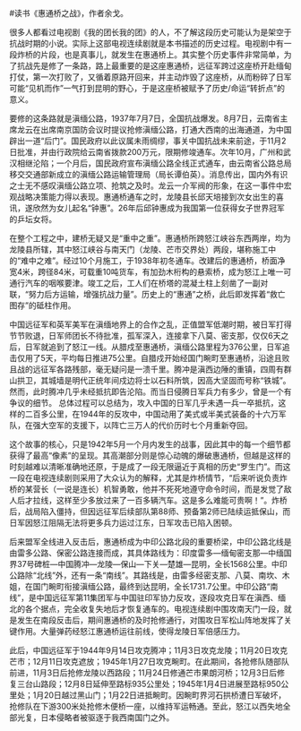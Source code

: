 #读书《惠通桥之战》，作者余戈。

很多人都看过电视剧《我的团长我的团》的人，不了解这段历史可能认为是架空于抗战时期的小说。实际上这部电视连续剧就是本书描述的历史过程。电视剧中有一段炸桥的片段，也是真事儿，就发生在惠通桥上。其实整个历史事件非常简单，为了抗战先是修了一条路，路上最重要的是这座惠通桥，远征军跨过这座桥开赴缅甸打仗，第一次打败了，又循着原路开回来，并主动炸毁了这座桥，从而粉碎了日军可能“见机而作”一气打到昆明的野心，于是这座桥被赋予了历史/命运“转折点”的意义。

要修的这条路就是滇缅公路，1937年7月7日，全国抗战爆发。8月7日，云南省主席龙云在出席南京国防会议时提议抢修滇缅公路，打通大西南的出海通道，为中国辟出一道“后门”。国民政府以此议属未雨绸缪，事关中国抗战未来前途，于11月2日批准，并由行政院给云南省拨款200万元，限期修竣通车。次年10月，广州和武汉相继沦陷；一个月后，国民政府宣布滇缅公路全线正式通车，由云南省公路总局移交交通部新成立的滇缅公路运输管理局（局长谭伯英）。消息传出，国内外有识之士无不感叹滇缅公路立项、抢筑之及时。龙云一介军阀的形象，在这一事件中宏观战略决策能力得以表现。惠通桥通车之时，龙陵县长邱天培接到次女出生的喜讯，遂欣然为女儿起名“钟惠”。26年后邱钟惠成为我国第一位获得女子世界冠军的乒坛女将。

在整个工程之中，建桥无疑又是“重中之重”。惠通桥所跨怒江峡谷东西两岸，均为龙陵县所辖，其中怒江峡谷与南天门（龙陵、芒市交界处）两段，堪称施工中的“难中之难”。经过10个月施工，于1938年初冬通车。改建后的惠通桥，桥面净宽4米，跨径84米，可载重10吨货车，有加劲木桁构的悬索桥，成为怒江上唯一可通行汽车的咽喉要津。竣工之后，工人们在桥塔的混凝土柱上刻凿了一副对联，“努力后方运输，增强抗战力量”。历史上的“惠通”之桥，此后即发挥着“救亡图存”的砥柱作用。

中国远征军和英军美军在滇缅地界上的合作之乱，正值盟军低潮时期，被日军打得节节败退，日军师团长不待批准，孤军深入，连接拿下八莫、密支那，仅仅6天之后，日军就追到了怒江一线。从腊戍至惠通桥，滇缅公路里程为376公里，日军追击仅用了5天，平均每日推进75公里。自腊戍开始经国门畹町至惠通桥，沿途且败且战的远征军各路残部，毫无疑问是一溃千里。腾冲是滇西边陲的重镇，四周有群山拱卫，其城墙是明代正统年间戍边将士以石料所筑，因高大坚固而号称“铁城”。然而，此时腾冲几乎未经抵抗即告沦陷。而当日侵腾日军兵力有多少，曾是一个有争议的细节。
总体过程可以总结为，攻入中国的日军几乎未遇一兵一卒抵抗，这样的二百多公里，在1944年的反攻中，中国动用了美式或半美式装备的十六万军队，在强大空军的支援下，以阵亡三万人的代价历时七个月重新夺回。

这个故事的核心，只是1942年5月一个月内发生的战事，因此其中的每一个细节都获得了最高“像素”的呈现。其高潮部分则是惊心动魄的爆破惠通桥，但越是这样的时刻越难以清晰准确地还原，于是成了一段无限逼近于真相的历史“罗生门”。而这一段在电视连续剧则采用了大众认为的解释，尤其是炸桥情节，“后来听说负责炸桥的某营长（一说是连长）机智勇敢，他并不死死地遵守命令时间，而是发觉了敌人后才拉线，这样至少多放过来了一百多辆汽车。这是多么难能可贵啊！”。炸桥后，战局陷入僵持，但因远征军后续部队第88师、预备第2师已陆续运抵保山，而日军因怒江阻隔无法将更多兵力运过江东，日军攻击已陷入困顿。

后来盟军全线进入反击后，惠通桥成为中印公路北段的重要桥梁，中印公路北线是由雷多公路、保密公路连接而成，其具体路线为：印度雷多—缅甸密支那—中缅国界37号碑桩—中国腾冲—龙陵—保山—下关—楚雄—昆明，全长1568公里。中印公路除“北线”外，还有一条“南线”。其路线是，由雷多经密支那、八莫、南坎、木姐，在国门畹町衔接滇缅公路，最终到达昆明，全长1731.7公里。中印公路“南线”，是中国远征军第11集团军与中国驻印军协力反攻，逐段攻克日军在滇西、缅北的各个据点，完全收复失地后才恢复通车的。电视连续剧中围攻南天门一段，就是发生在南段反击后，期间惠通桥的及时抢修通行，对围攻日军松山阵地发挥了关键作用。大量弹药经怒江惠通桥运往前线，使得龙陵日军倍感压力。

此后，中国远征军于1944年9月14日攻克腾冲；11月3日攻克龙陵；11月20日攻克芒市；12月11日攻克遮放；1945年1月27日攻克畹町。在此期间，各抢修队随部队前进，11月3日后抢修龙陵以西路段；11月24日修通芒市果朗河桥；12月3日后修复三台山路段；12月8日延伸至路标935公里处；1945年1月4日进展至路标950公里处；1月20日越过黑山门；1月22日进抵畹町。因畹町界河石拱桥遭日军破坏，抢修队在下游300米处抢修木便桥一座，以维持军运畅通。至此，怒江以西失地全部光复，日本侵略者被驱逐于我西南国门之外。
